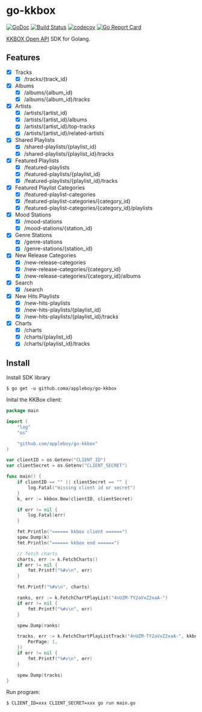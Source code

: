 # go-kkbox

[![GoDoc](https://godoc.org/github.com/appleboy/go-kkbox?status.svg)](https://godoc.org/github.com/appleboy/go-kkbox)
[![Build Status](http://drone.wu-boy.com/api/badges/appleboy/go-kkbox/status.svg)](http://drone.wu-boy.com/appleboy/go-kkbox)
[![codecov](https://codecov.io/gh/appleboy/go-kkbox/branch/master/graph/badge.svg)](https://codecov.io/gh/appleboy/go-kkbox)
[![Go Report Card](https://goreportcard.com/badge/github.com/appleboy/go-kkbox)](https://goreportcard.com/report/github.com/appleboy/go-kkbox)

[KKBOX Open API](https://docs-en.kkbox.codes/) SDK for Golang.

## Features

* [x] Tracks
  - [x] /tracks/{track_id}
* [x] Albums
  - [x] /albums/{album_id}
  - [x] /albums/{album_id}/tracks
* [x] Artists
  - [x] /artists/{artist_id}
  - [x] /artists/{artist_id}/albums
  - [x] /artists/{artist_id}/top-tracks
  - [x] /artists/{artist_id}/related-artists
* [x] Shared Playlists
  - [x] /shared-playlists/{playlist_id}
  - [x] /shared-playlists/{playlist_id}/tracks
* [x] Featured Playlists
  - [x] /featured-playlists
  - [x] /featured-playlists/{playlist_id}
  - [x] /featured-playlists/{playlist_id}/tracks
* [x] Featured Playlist Categories
  - [x] /featured-playlist-categories
  - [x] /featured-playlist-categories/{category_id}
  - [x] /featured-playlist-categories/{category_id}/playlists
* [x] Mood Stations
  - [x] /mood-stations
  - [x] /mood-stations/{station_id}
* [x] Genre Stations
  - [x] /genre-stations
  - [x] /genre-stations/{station_id}
* [x] New Release Categories
  - [x] /new-release-categories
  - [x] /new-release-categories/{category_id}
  - [x] /new-release-categories/{category_id}/albums
* [x] Search
  - [x] /search
* [x] New Hits Playlists
  - [x] /new-hits-playlists
  - [x] /new-hits-playlists/{playlist_id}
  - [x] /new-hits-playlists/{playlist_id}/tracks
* [x] Charts
  - [x] /charts
  - [x] /charts/{playlist_id}
  - [x] /charts/{playlist_id}/tracks

## Install

Install SDK library

```
$ go get -u github.coma/appleboy/go-kkbox
```

Inital the KKBox client:

```go
package main

import (
	"log"
	"os"

	"github.com/appleboy/go-kkbox"
)

var clientID = os.Getenv("CLIENT_ID")
var clientSecret = os.Getenv("CLIENT_SECRET")

func main() {
	if clientID == "" || clientSecret == "" {
		log.Fatal("missing client id or secret")
	}
	k, err := kkbox.New(clientID, clientSecret)

	if err != nil {
		log.Fatal(err)
	}

	fmt.Println("====== kkbox client ======")
	spew.Dump(k)
	fmt.Println("====== kkbox end ======")

	// fetch charts
	charts, err := k.FetchCharts()
	if err != nil {
		fmt.Printf("%#v\n", err)
	}

	fmt.Printf("%#v\n", charts)

	ranks, err := k.FetchChartPlayList("4nUZM-TY2aVxZ2xaA-")
	if err != nil {
		fmt.Printf("%#v\n", err)
	}

	spew.Dump(ranks)

	tracks, err := k.FetchChartPlayListTrack("4nUZM-TY2aVxZ2xaA-", kkbox.Param{
		PerPage: 1,
	})
	if err != nil {
		fmt.Printf("%#v\n", err)
	}

	spew.Dump(tracks)
}
```

Run program:

```sh
$ CLIENT_ID=xxx CLIENT_SECRET=xxx go run main.go
```
